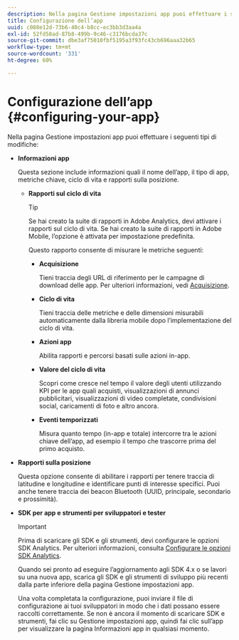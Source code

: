 ```yaml
---
description: Nella pagina Gestione impostazioni app puoi effettuare i seguenti tipi di modifiche
title: Configurazione dell’app
uuid: c088e12d-73b6-40c4-b8cc-ec3bb3d3aa4a
exl-id: 52fd58ad-87b8-499b-9c46-c3176bcda37c
source-git-commit: dbe3af75010fbf5195a3f93fc43cb696aaa32b65
workflow-type: tm+mt
source-wordcount: '331'
ht-degree: 60%

---
```


# Configurazione dell’app {#configuring-your-app}

Nella pagina Gestione impostazioni app puoi effettuare i seguenti tipi di modifiche:

* **Informazioni app**

   Questa sezione include informazioni quali il nome dell’app, il tipo di app, metriche chiave, ciclo di vita e rapporti sulla posizione.

   * **Rapporti sul ciclo di vita**

      >[!TIP]
      >
      >Se hai creato la suite di rapporti in Adobe Analytics, devi attivare i rapporti sul ciclo di vita. Se hai creato la suite di rapporti in Adobe Mobile, l’opzione è attivata per impostazione predefinita.

      Questo rapporto consente di misurare le metriche seguenti:

      * **Acquisizione**

         Tieni traccia degli URL di riferimento per le campagne di download delle app. Per ulteriori informazioni, vedi [Acquisizione](/help/using/acquisition-main/acquisition-main.md).

      * **Ciclo di vita**

         Tieni traccia delle metriche e delle dimensioni misurabili automaticamente dalla libreria mobile dopo l’implementazione del ciclo di vita.

      * **Azioni app**

         Abilita rapporti e percorsi basati sulle azioni in-app.

      * **Valore del ciclo di vita**

         Scopri come cresce nel tempo il valore degli utenti utilizzando KPI per le app quali acquisti, visualizzazioni di annunci pubblicitari, visualizzazioni di video completate, condivisioni social, caricamenti di foto e altro ancora.

      * **Eventi temporizzati**

         Misura quanto tempo (in-app e totale) intercorre tra le azioni chiave dell’app, ad esempio il tempo che trascorre prima del primo acquisto.

* **Rapporti sulla posizione**

   Questa opzione consente di abilitare i rapporti per tenere traccia di latitudine e longitudine e identificare punti di interesse specifici. Puoi anche tenere traccia dei beacon Bluetooth (UUID, principale, secondario e prossimità).

* **SDK per app e strumenti per sviluppatori e tester**

   >[!IMPORTANT]
   >
   >Prima di scaricare gli SDK e gli strumenti, devi configurare le opzioni SDK Analytics. Per ulteriori informazioni, consulta [Configurare le opzioni SDK Analytics](/help/using/c-manage-app-settings/c-mob-confg-app/t-config-analytics/t-config-analytics.md).

   Quando sei pronto ad eseguire l’aggiornamento agli SDK 4.x o se lavori su una nuova app, scarica gli SDK e gli strumenti di sviluppo più recenti dalla parte inferiore della pagina Gestione impostazioni app.

   Una volta completata la configurazione, puoi inviare il file di configurazione ai tuoi sviluppatori in modo che i dati possano essere raccolti correttamente. Se non è ancora il momento di scaricare SDK e strumenti, fai clic su Gestione impostazioni app, quindi fai clic sull’app per visualizzare la pagina Informazioni app in qualsiasi momento.
